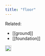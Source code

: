 ```yaml
---
title: "floor"
---
```


Related:

- [[ground]]
- [[foundation]]

<img src='https://scrapbox.io/api/pages/nishio/en/icon' alt='en.icon' height="19.5"/>